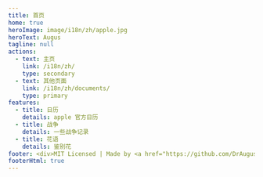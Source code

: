 ```yaml
---
title: 首页
home: true
heroImage: image/i18n/zh/apple.jpg
heroText: Augus
tagline: null
actions:
  - text: 主页
    link: /i18n/zh/
    type: secondary
  - text: 其他页面
    link: /i18n/zh/documents/
    type: primary
features:
  - title: 日历
    details: apple 官方日历
  - title: 战争
    details: 一些战争记录
  - title: 花语
    details: 鉴别花
footer: <div>MIT Licensed | Made by <a href="https://github.com/DrAugus/" target="_blank">DrAugus</a></div><div>This page was generated by <a href="https://pages.github.com/" target="_blank">GitHub Pages</a>.</div>
footerHtml: true
---
```

